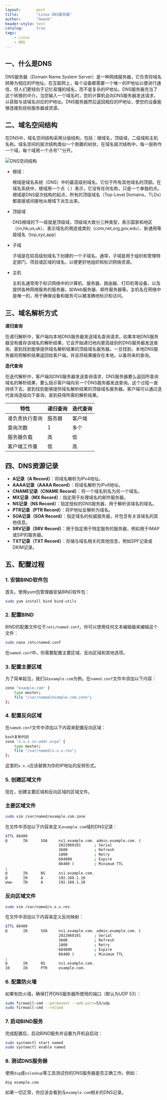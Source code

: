 ```yaml
---
layout:       post
title:        "Linux DNS服务器"
author:       "Gweek"
header-style: text
catalog:      true
tags:
    - Linux
    - DNS
---
```


## 一、什么是DNS

DNS服务器（Domain Name System Server）是一种网络服务器，它负责将域名转换为相应的IP地址。在互联网上，每个设备都需要一个唯一的IP地址以便进行通信，但人们更倾向于记忆易懂的域名，而不是复杂的IP地址。DNS服务器充当了这个转换的中介。当您输入一个域名时，您的计算机会向DNS服务器发送请求，以获取与该域名对应的IP地址。DNS服务器然后返回相应的IP地址，使您的设备能够连接到目标服务器或资源。

## 二、域名空间结构

在DNS中，域名空间结构采用分层结构，包括：根域名，顶级域，二级域和主机名称。域名空间的层次结构类似一个倒置的树状，在域名层次结构中，每一层称作一个域，每个域用一个点号"."分开。

![DNS空间结构](https://github.com/soslane/soslane.github.io/assets/149466045/704f2032-b4c6-4182-af62-9ae632486bec)


- 根域：
    
    根域是域名系统（DNS）中的最高级别域名，它位于所有其他域名的顶部。在域名系统中，根域用一个点（.）表示，它没有任何名称，只是一个单独的点。根域是DNS层次结构的起点，所有的顶级域名（Top-Level Domains，TLDs）都直接或间接地从根域下派生出来。
    
- 顶级域
    
    DNS根域的下一级就是顶级域，顶级域大致分三种类型，表示国家和地区（cn,hk,us,uk）、表示域名的用途或类别（com,net,org,gov,edu）、新通用等级域名（top,xyz,app）
    
- 子域
    
    子域是在较高级别域名下创建的一个子域名。通常，子域是用于组织和管理特定部门、项目或区域的域名，以便更好地组织和标识网络资源。
    
- 主机
    
    主机名通常用于标识网络中的计算机、服务器、路由器、打印机等设备，以及提供各种网络服务的服务器，如Web服务器、邮件服务器等。主机名在网络中是唯一的，用于确保设备和服务可以被准确地标识和访问。
    

## 三、域名解析方式

**递归查询**

在递归解析中，客户端向本地DNS服务器发送域名查询请求。如果本地DNS服务器没有缓存该域名的解析结果，它会开始递归地向更高级别的DNS服务器发送查询，直到找到能够提供域名解析结果的顶级域名服务器。一旦找到，本地DNS服务器将把解析结果返回给客户端，并且将结果缓存在本地，以备将来的查询。

**迭代查询**

在迭代解析中，客户端向DNS服务器发送查询请求，DNS服务器要么返回所查询域名的解析结果，要么指示客户端向另一个DNS服务器发送查询。这个过程一直持续下去，直到找到能够提供域名解析结果的顶级域名服务器。客户端可以通过迭代查询逐级向下查询，直到获得所需的解析结果。

| 特性 | 递归查询 | 迭代查询 |
| --- | --- | --- |
| 谁负责执行查询 | 服务器 | 客户端 |
| 查询次数 | 1 | 多个 |
| 服务器负载 | 高 | 低 |
| 客户端工作量 | 低 | 高 |

## 四、DNS资源记录

- **A记录（A Record）**：将域名解析为IPv4地址。
- **AAAA记录（AAAA Record）**：将域名解析为IPv6地址。
- **CNAME记录（CNAME Record）**：将一个域名别名为另一个域名。
- **MX记录（MX Record）**：指定用于处理域名的邮件服务器。
- **NS记录（NS Record）**：指定授权的DNS服务器，用于解析该域名的域名。
- **PTR记录（PTR Record）**：将IP地址反解析为域名。
- **SOA记录（SOA Record）**：指定域名的权威服务器，并包含有关该域名的其他信息。
- **SRV记录（SRV Record）**：用于指定用于特定服务的服务器，例如用于IMAP或SIP的服务器。
- **TXT记录（TXT Record）**：存储与域名相关的其他信息，例如SPF记录或DKIM记录。

## 五、配置过程

### 1. 安装BIND软件包

首先，使用yum包管理器安装BIND软件包：

```bash
sudo yum install bind bind-utils
```

### 2. 配置BIND

BIND的配置文件位于`/etc/named.conf`。你可以使用任何文本编辑器来编辑这个文件：

```bash
sudo nano /etc/named.conf
```

在`named.conf`中，你需要配置主要区域、反向区域和其他选项。

### 3. 配置主要区域

为了简单起见，我们以`example.com`为例。在`named.conf`文件中添加以下内容：

```bash
zone "example.com" {
    type master;
    file "/var/named/example.com.zone";
};
```

### 4. 配置反向区域

在`named.conf`文件中添加以下内容来配置反向区域：

```bash
bash复制代码
zone "x.x.x.in-addr.arpa" {
    type master;
    file "/var/named/x.x.x.rev";
};
```

这里的`x.x.x`应该替换为你的IP地址的反转形式。

### 5. 创建区域文件

现在，创建主要区域和反向区域的区域文件。

### 主要区域文件

```bash
sudo vim /var/named/example.com.zone
```

在文件中添加以下内容来定义`example.com`域的DNS记录：

```bash
$TTL 86400
@       IN      SOA     ns1.example.com. admin.example.com. (
                        2022060101      ; Serial
                        3600            ; Refresh
                        1800            ; Retry
                        604800          ; Expire
                        86400 )         ; Minimum TTL
;
@       IN      NS      ns1.example.com.
@       IN      A       192.168.1.10
www     IN      A       192.168.1.10
```

### 反向区域文件

```bash
sudo vim /var/named/x.x.x.rev
```

在文件中添加以下内容来定义反向映射：

```bash
$TTL 86400
@       IN      SOA     ns1.example.com. admin.example.com. (
                        2022060101      ; Serial
                        3600            ; Refresh
                        1800            ; Retry
                        604800          ; Expire
                        86400 )         ; Minimum TTL
;
@       IN      NS      ns1.example.com.
10      IN      PTR     example.com.
```

### 6. 配置防火墙

如果有防火墙，确保打开DNS服务器所使用的端口（默认为UDP 53）：

```bash
sudo firewall-cmd --permanent --add-port=53/udp
sudo firewall-cmd --reload
```

### 7. 启动BIND服务

完成配置后，启动BIND服务并设置为开机自启动：

```bash
sudo systemctl start named
sudo systemctl enable named
```

### 8. 测试DNS服务器

使用`dig`或`nslookup`等工具测试你的DNS服务器是否正确工作。例如：

```bash
dig example.com
```

如果一切正常，你应该会看到与`example.com`相关的DNS记录。
